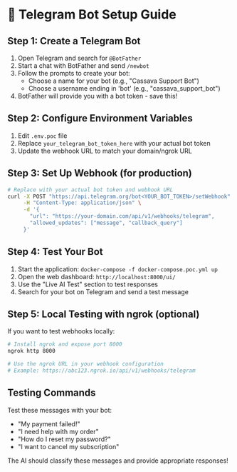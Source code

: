 # 🤖 Telegram Bot Setup Guide

## Step 1: Create a Telegram Bot

1. Open Telegram and search for `@BotFather`
2. Start a chat with BotFather and send `/newbot`
3. Follow the prompts to create your bot:
   - Choose a name for your bot (e.g., "Cassava Support Bot")
   - Choose a username ending in 'bot' (e.g., "cassava_support_bot")
4. BotFather will provide you with a bot token - save this!

## Step 2: Configure Environment Variables

1. Edit `.env.poc` file
2. Replace `your_telegram_bot_token_here` with your actual bot token
3. Update the webhook URL to match your domain/ngrok URL

## Step 3: Set Up Webhook (for production)

```bash
# Replace with your actual bot token and webhook URL
curl -X POST "https://api.telegram.org/bot<YOUR_BOT_TOKEN>/setWebhook" \
     -H "Content-Type: application/json" \
     -d '{
       "url": "https://your-domain.com/api/v1/webhooks/telegram",
       "allowed_updates": ["message", "callback_query"]
     }'
```

## Step 4: Test Your Bot

1. Start the application: `docker-compose -f docker-compose.poc.yml up`
2. Open the web dashboard: `http://localhost:8000/ui/`
3. Use the "Live AI Test" section to test responses
4. Search for your bot on Telegram and send a test message

## Step 5: Local Testing with ngrok (optional)

If you want to test webhooks locally:

```bash
# Install ngrok and expose port 8000
ngrok http 8000

# Use the ngrok URL in your webhook configuration
# Example: https://abc123.ngrok.io/api/v1/webhooks/telegram
```

## Testing Commands

Test these messages with your bot:
- "My payment failed!"
- "I need help with my order"
- "How do I reset my password?"
- "I want to cancel my subscription"

The AI should classify these messages and provide appropriate responses!